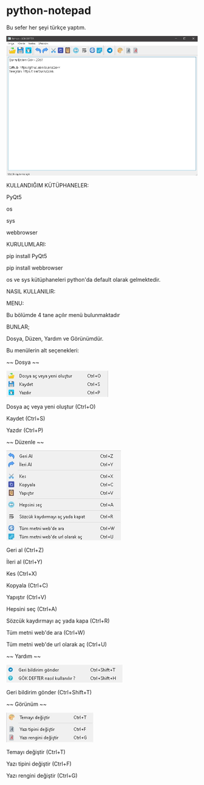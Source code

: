 # python-notepad
Bu sefer her şeyi türkçe yaptım.

![alt text](https://github.com/SukruGokk/python-notepad/blob/master/main.jpg)

KULLANDIĞIM KÜTÜPHANELER:

PyQt5

os

sys

webbrowser

  
KURULUMLARI:

pip install PyQt5

pip install webbrowser

os ve sys kütüphaneleri python'da default olarak gelmektedir.


NASIL KULLANILIR:


MENU:

Bu bölümde 4 tane açılır menü bulunmaktadır


BUNLAR;

Dosya, Düzen, Yardım ve Görünümdür.


Bu menülerin alt seçenekleri:

~~ Dosya ~~

![alt text](https://github.com/SukruGokk/python-notepad/blob/master/file_menu.jpg)

Dosya aç veya yeni oluştur (Ctrl+O)

Kaydet (Ctrl+S)

Yazdır (Ctrl+P)


~~ Düzenle ~~

![alt text](https://github.com/SukruGokk/python-notepad/blob/master/edit_menu.jpg)


Geri al (Ctrl+Z)

İleri al (Ctrl+Y)

Kes (Ctrl+X)

Kopyala (Ctrl+C)

Yapıştır (Ctrl+V)

Hepsini seç (Ctrl+A)

Sözcük kaydırmayı aç yada kapa (Ctrl+R)

Tüm metni web'de ara (Ctrl+W)

Tüm metni web'de url olarak aç (Ctrl+U)


~~ Yardım ~~

![alt text](https://github.com/SukruGokk/python-notepad/blob/master/help_menu.jpg)

Geri bildirim gönder (Ctrl+Shift+T)


~~ Görünüm ~~

![alt text](https://github.com/SukruGokk/python-notepad/blob/master/appearance_menu.jpg)

Temayı değiştir (Ctrl+T)

Yazı tipini değiştir (Ctrl+F)

Yazı rengini değiştir (Ctrl+G)
